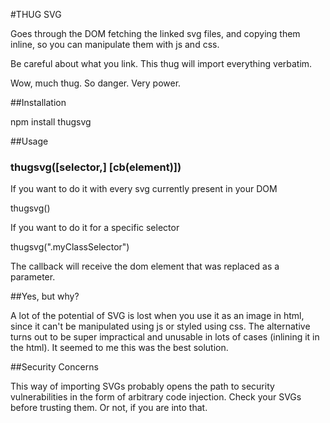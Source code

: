 #THUG SVG

Goes through the DOM fetching the linked svg files, and copying them inline, so you can manipulate them with js and css.

Be careful about what you link. This thug will import everything verbatim.

Wow, much thug. So danger. Very power.

##Installation

  npm install thugsvg

##Usage

  ### thugsvg([selector,] [cb(element)])

If you want to do it with every svg currently present in your DOM

  thugsvg()

If you want to do it for a specific selector

  thugsvg(".myClassSelector")

The callback will receive the dom element that was replaced as a parameter.

##Yes, but why?

A lot of the potential of SVG is lost when you use it as an image in html, since it can't be manipulated using js or styled using css.
The alternative turns out to be super impractical and unusable in lots of cases (inlining it in the html).
It seemed to me this was the best solution.

##Security Concerns

This way of importing SVGs probably opens the path to security vulnerabilities in the form of arbitrary code injection.
Check your SVGs before trusting them. Or not, if you are into that.
